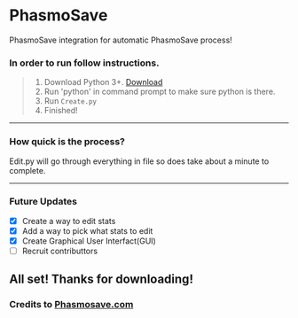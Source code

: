 # PhasmoSave
PhasmoSave integration for automatic PhasmoSave process!

### In order to run follow instructions.

> 1. Download Python 3+. [Download](https://www.python.org/downloads/)
> 2. Run 'python' in command prompt to make sure python is there.
> 3. Run  `Create.py`
> 4. Finished!
------
### How quick is the process? 
Edit.py will go through everything in file so does take about a minute to complete.

-----

### Future Updates
- [x] Create a way to edit stats
- [x] Add a way to pick what stats to edit
- [x] Create Graphical User Interfact(GUI)
- [ ] Recruit contributtors

## All set! Thanks for downloading!
### Credits to [Phasmosave.com](https://phasmosave.com/)
